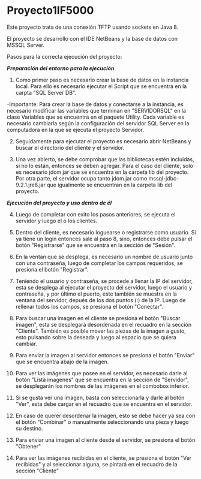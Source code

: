 # Proyecto1IF5000
Este proyecto trata de una conexión TFTP usando sockets en Java 8.

El proyecto se desarrollo con el IDE NetBeans y la base de datos con MSSQL Server.

Pasos para la correcta ejecución del proyecto:

*******************Preparación del entorno para la ejecución*******************

1.  Como primer paso es necesario crear la base de datos en la instancia local.
    Para ello es necesario ejecutar el Script que se encuentra en la carpta "SQL Server DB".
    
-Importante: Para crear la base de datos y conectarse a la instancia, es necesario
modificar las variables que terminan en "SERVIDORSQL" en la clase Variables que se
encuentra en el paquete Utility. Cada variable es necesario cambiarla según la configuración
del servidor SQL Server en la computadora en la que se ejecuta el proyecto Servidor.

2.  Seguidamente para ejecutar el proyecto es necesario abrir NetBeans y buscar
    el directorio del cliente y el servidor.

3.  Una vez abierto, se debe comprobar que las bibliotecas estén incluidas, si no
    lo están, entonces se deben agregar. Para el caso del cliente, solo es necesario
    jdom.jar que se encuentra en la carpeta lib del proyecto. Por otra parte, el
    servidor ocupa tanto jdom.jar como mssql-jdbc-9.2.1.jre8.jar que igualmente se
    encuentran en la carpeta lib del proyecto.
    
*******************Ejecución del proyecto y uso dentro de él*******************

4.  Luego de completar con exito los pasos anteriores, se ejecuta el servidor y luego
    el o los clientes.

5.  Dentro del cliente, es necesario loguearse o registrarse como usuario. Si ya tiene
    un login entonces sale al paso 8, sino, entonces debe pulsar el botón "Registrarse"
    que se encuentra en la sección de "Sesión".

7.  En la ventan que se desplega, es necesario un nombre de usuario junto con una
    contraseña, luego de completar los campos requeridos, se presiona el botón
    "Registrar".

8.  Teniendo el usuario y contraseña, se procede a llenar la IP del servidor, esta se
    desplega al ejecutar el proyecto del servidor, luego el usuario y contraseña, y por
    último el puerto, este también se muestra en la ventana del servidor, depués de los
    dos puntos (:) de la IP. Luego de rellenar todos los campos, se presiona el botón
    "Conectar".

9.  Para buscar una imagen en el cliente se presiona el botón "Buscar imagen", esta se
    desplegará desordenada en el recuadro en la sección "Cliente". También es posible
    mover las piezas de la imagen a gusto, esto pulsando sobre la deseada y luego al
    espacio que se quiera cambiar.

10. Para enviar la imagen al servidor entonces se presiona el botón "Enviar" que
    se encuentra abajo de la imagen.

11. Para ver las imágenes que posee en el servidor, es necesario darle al botón
    "Lista imagenes" que se encuentra en la sección de "Servidor", se desplegarán
    los nombres de las imágenes en el combobox inferior.

12. Si se gusta ver una imagen, basta con seleccionarla y darle al botón "Ver", esta
    debe cargar en el recuadro que se encuentra en el servidor.
    
13. En caso de querer desordenar la imagen, esto se debe hacer ya sea con el botón
    "Combinar" o manualmente seleccionando una pieza y luego su destino.
    
14. Para enviar una imagen al cliente desde el servidor, se presiona el botón "Obtener"
    
15. Para ver las imágenes recibidas en el cliente, se presiona el botón "Ver recibidas"
    y al seleccionar alguna, se pintará en el recuadro de la sección "Cliente"
